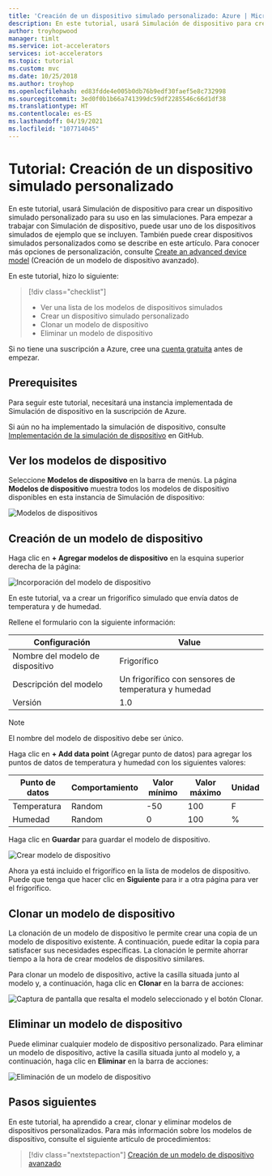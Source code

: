 ```yaml
---
title: 'Creación de un dispositivo simulado personalizado: Azure | Microsoft Docs'
description: En este tutorial, usará Simulación de dispositivo para crear un dispositivo simulado personalizado para su uso en las simulaciones.
author: troyhopwood
manager: timlt
ms.service: iot-accelerators
services: iot-accelerators
ms.topic: tutorial
ms.custom: mvc
ms.date: 10/25/2018
ms.author: troyhop
ms.openlocfilehash: ed83fdde4e005b0db76b9edf30faef5e8c732998
ms.sourcegitcommit: 3ed0f0b1b66a741399dc59df2285546c66d1df38
ms.translationtype: HT
ms.contentlocale: es-ES
ms.lasthandoff: 04/19/2021
ms.locfileid: "107714045"
---
```

# <a name="tutorial-create-a-custom-simulated-device"></a>Tutorial: Creación de un dispositivo simulado personalizado

En este tutorial, usará Simulación de dispositivo para crear un dispositivo simulado personalizado para su uso en las simulaciones. Para empezar a trabajar con Simulación de dispositivo, puede usar uno de los dispositivos simulados de ejemplo que se incluyen. También puede crear dispositivos simulados personalizados como se describe en este artículo. Para conocer más opciones de personalización, consulte [Create an advanced device model](iot-accelerators-device-simulation-advanced-device.md) (Creación de un modelo de dispositivo avanzado).

En este tutorial, hizo lo siguiente:

>[!div class="checklist"]
> * Ver una lista de los modelos de dispositivos simulados
> * Crear un dispositivo simulado personalizado
> * Clonar un modelo de dispositivo
> * Eliminar un modelo de dispositivo

Si no tiene una suscripción a Azure, cree una [cuenta gratuita](https://azure.microsoft.com/free/?WT.mc_id=A261C142F) antes de empezar.

## <a name="prerequisites"></a>Prerequisites

Para seguir este tutorial, necesitará una instancia implementada de Simulación de dispositivo en la suscripción de Azure.

Si aún no ha implementado la simulación de dispositivo, consulte [Implementación de la simulación de dispositivo](https://github.com/Azure/azure-iot-pcs-device-simulation/blob/master/README.md) en GitHub.

## <a name="view-your-device-models"></a>Ver los modelos de dispositivo

Seleccione **Modelos de dispositivo** en la barra de menús. La página **Modelos de dispositivo** muestra todos los modelos de dispositivo disponibles en esta instancia de Simulación de dispositivo:

![Modelos de dispositivos](media/iot-accelerators-device-simulation-create-custom-device/devicemodelnav.png)

## <a name="create-a-device-model"></a>Creación de un modelo de dispositivo

Haga clic en **+ Agregar modelos de dispositivo** en la esquina superior derecha de la página:

![Incorporación del modelo de dispositivo](media/iot-accelerators-device-simulation-create-custom-device/devicemodels.png)

En este tutorial, va a crear un frigorífico simulado que envía datos de temperatura y de humedad.

Rellene el formulario con la siguiente información:

| Configuración             | Value                                                |
| ------------------- | ---------------------------------------------------- |
| Nombre del modelo de dispositivo   | Frigorífico                                         |
| Descripción del modelo   | Un frigorífico con sensores de temperatura y humedad |
| Versión             | 1.0                                                  |

> [!NOTE]
> El nombre del modelo de dispositivo debe ser único.

Haga clic en **+ Add data point** (Agregar punto de datos) para agregar los puntos de datos de temperatura y humedad con los siguientes valores:

| Punto de datos          | Comportamiento        | Valor mínimo | Valor máximo | Unidad |
| ------------------- | --------------- | --------- | --------- | ---- |
| Temperatura         | Random          | -50       | 100       | F    |
| Humedad            | Random          | 0         | 100       | %    |

Haga clic en **Guardar** para guardar el modelo de dispositivo.

![Crear modelo de dispositivo](media/iot-accelerators-device-simulation-create-custom-device/adddevicemodel.png)

Ahora ya está incluido el frigorífico en la lista de modelos de dispositivo. Puede que tenga que hacer clic en **Siguiente** para ir a otra página para ver el frigorífico.

## <a name="clone-a-device-model"></a>Clonar un modelo de dispositivo

La clonación de un modelo de dispositivo le permite crear una copia de un modelo de dispositivo existente. A continuación, puede editar la copia para satisfacer sus necesidades específicas. La clonación le permite ahorrar tiempo a la hora de crear modelos de dispositivo similares.

Para clonar un modelo de dispositivo, active la casilla situada junto al modelo y, a continuación, haga clic en **Clonar** en la barra de acciones:

![Captura de pantalla que resalta el modelo seleccionado y el botón Clonar.](media/iot-accelerators-device-simulation-create-custom-device/clonedevice.png)

## <a name="delete-a-device-model"></a>Eliminar un modelo de dispositivo

Puede eliminar cualquier modelo de dispositivo personalizado. Para eliminar un modelo de dispositivo, active la casilla situada junto al modelo y, a continuación, haga clic en **Eliminar** en la barra de acciones:

![Eliminación de un modelo de dispositivo](media/iot-accelerators-device-simulation-create-custom-device/deletedevice.png)

## <a name="next-steps"></a>Pasos siguientes

En este tutorial, ha aprendido a crear, clonar y eliminar modelos de dispositivos personalizados. Para más información sobre los modelos de dispositivo, consulte el siguiente artículo de procedimientos:

> [!div class="nextstepaction"]
> [Creación de un modelo de dispositivo avanzado](iot-accelerators-device-simulation-advanced-device.md)